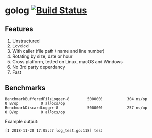 # golog [![Build Status](https://www.travis-ci.org/keakon/golog.svg?branch=master)](https://www.travis-ci.org/keakon/golog)

## Features

1. Unstructured
2. Leveled
3. With caller (file path / name and line number)
4. Rotating by size, date or hour
5. Cross platform, tested on Linux, macOS and Windows
6. No 3rd party dependancy
7. Fast

## Benchmarks

```
BenchmarkBufferedFileLogger-8   	 5000000	       304 ns/op	       0 B/op	       0 allocs/op
BenchmarkDiscardLogger-8        	 5000000	       257 ns/op	       0 B/op	       0 allocs/op
```

Example output:
```
[I 2018-11-20 17:05:37 log_test.go:118] test
```
